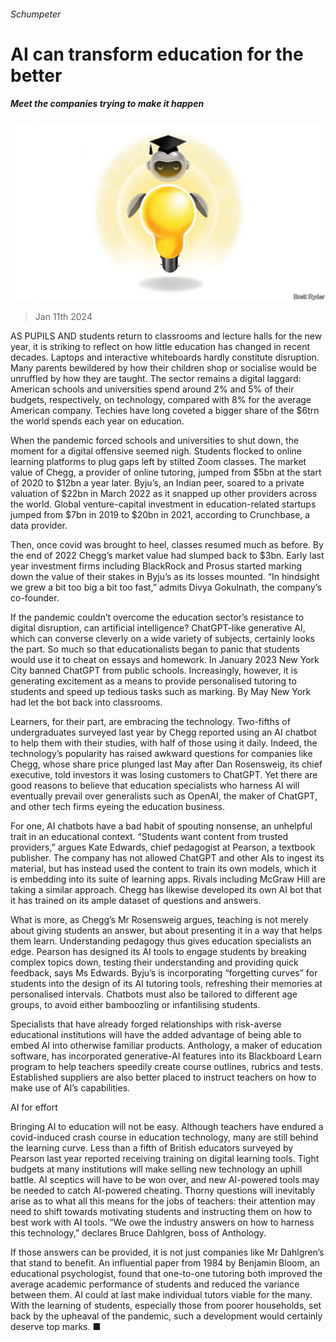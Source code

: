 ###### Schumpeter

# AI can transform education for the better 

##### Meet the companies trying to make it happen 

![image](images/20240113_WBD000.jpg) 

> Jan 11th 2024 

AS PUPILS AND students return to classrooms and lecture halls for the new year, it is striking to reflect on how little education has changed in recent decades. Laptops and interactive whiteboards hardly constitute disruption. Many parents bewildered by how their children shop or socialise would be unruffled by how they are taught. The sector remains a digital laggard: American schools and universities spend around 2% and 5% of their budgets, respectively, on technology, compared with 8% for the average American company. Techies have long coveted a bigger share of the $6trn the world spends each year on education.

When the pandemic forced schools and universities to shut down, the moment for a digital offensive seemed nigh. Students flocked to online learning platforms to plug gaps left by stilted Zoom classes. The market value of Chegg, a provider of online tutoring, jumped from $5bn at the start of 2020 to $12bn a year later. Byju’s, an Indian peer, soared to a private valuation of $22bn in March 2022 as it snapped up other providers across the world. Global venture-capital investment in education-related startups jumped from $7bn in 2019 to $20bn in 2021, according to Crunchbase, a data provider. 

Then, once covid was brought to heel, classes resumed much as before. By the end of 2022 Chegg’s market value had slumped back to $3bn. Early last year investment firms including BlackRock and Prosus started marking down the value of their stakes in Byju’s as its losses mounted. “In hindsight we grew a bit too big a bit too fast,” admits Divya Gokulnath, the company’s co-founder.

If the pandemic couldn’t overcome the education sector’s resistance to digital disruption, can artificial intelligence? ChatGPT-like generative AI, which can converse cleverly on a wide variety of subjects, certainly looks the part. So much so that educationalists began to panic that students would use it to cheat on essays and homework. In January 2023 New York City banned ChatGPT from public schools. Increasingly, however, it is generating excitement as a means to provide personalised tutoring to students and speed up tedious tasks such as marking. By May New York had let the bot back into classrooms.

Learners, for their part, are embracing the technology. Two-fifths of undergraduates surveyed last year by Chegg reported using an AI chatbot to help them with their studies, with half of those using it daily. Indeed, the technology’s popularity has raised awkward questions for companies like Chegg, whose share price plunged last May after Dan Rosensweig, its chief executive, told investors it was losing customers to ChatGPT. Yet there are good reasons to believe that education specialists who harness AI will eventually prevail over generalists such as OpenAI, the maker of ChatGPT, and other tech firms eyeing the education business.

For one, AI chatbots have a bad habit of spouting nonsense, an unhelpful trait in an educational context. “Students want content from trusted providers,” argues Kate Edwards, chief pedagogist at Pearson, a textbook publisher. The company has not allowed ChatGPT and other AIs to ingest its material, but has instead used the content to train its own models, which it is embedding into its suite of learning apps. Rivals including McGraw Hill are taking a similar approach. Chegg has likewise developed its own AI bot that it has trained on its ample dataset of questions and answers.

What is more, as Chegg’s Mr Rosensweig argues, teaching is not merely about giving students an answer, but about presenting it in a way that helps them learn. Understanding pedagogy thus gives education specialists an edge. Pearson has designed its AI tools to engage students by breaking complex topics down, testing their understanding and providing quick feedback, says Ms Edwards. Byju’s is incorporating “forgetting curves” for students into the design of its AI tutoring tools, refreshing their memories at personalised intervals. Chatbots must also be tailored to different age groups, to avoid either bamboozling or infantilising students.

Specialists that have already forged relationships with risk-averse educational institutions will have the added advantage of being able to embed AI into otherwise familiar products. Anthology, a maker of education software, has incorporated generative-AI features into its Blackboard Learn program to help teachers speedily create course outlines, rubrics and tests. Established suppliers are also better placed to instruct teachers on how to make use of AI’s capabilities.

AI for effort

Bringing AI to education will not be easy. Although teachers have endured a covid-induced crash course in education technology, many are still behind the learning curve. Less than a fifth of British educators surveyed by Pearson last year reported receiving training on digital learning tools. Tight budgets at many institutions will make selling new technology an uphill battle. AI sceptics will have to be won over, and new AI-powered tools may be needed to catch AI-powered cheating. Thorny questions will inevitably arise as to what all this means for the jobs of teachers: their attention may need to shift towards motivating students and instructing them on how to best work with AI tools. “We owe the industry answers on how to harness this technology,” declares Bruce Dahlgren, boss of Anthology.

If those answers can be provided, it is not just companies like Mr Dahlgren’s that stand to benefit. An influential paper from 1984 by Benjamin Bloom, an educational psychologist, found that one-to-one tutoring both improved the average academic performance of students and reduced the variance between them. AI could at last make individual tutors viable for the many. With the learning of students, especially those from poorer households, set back by the upheaval of the pandemic, such a development would certainly deserve top marks. ■






